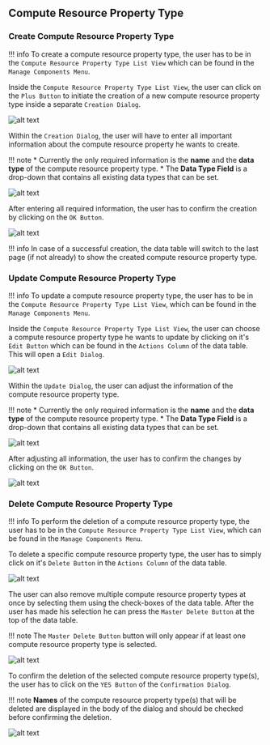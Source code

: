 ## Compute Resource Property Type 
### Create Compute Resource Property Type

!!! info 
    To create a compute resource property type, the user has to be in the ``Compute Resource Property Type List View`` which can be found in the ``Manage Components Menu``.
	
Inside the ``Compute Resource Property Type List View``, the user can click on the ``Plus Button`` to initiate the creation of a new compute resource property type inside a separate ``Creation Dialog``.

![alt text](/user-guide/images/compute_resource_property_type/Create_Compute_Resource_Property_Type_-_Step_1.PNG "Open creation dialog")

Within the ``Creation Dialog``, the user will have to enter all important information about the compute resource property he wants to create.

!!! note 
    * Currently the only required information is the **name** and the **data type** of the compute resource property type.
	* The **Data Type Field** is a drop-down that contains all existing data types that can be set.
	
![alt text](/user-guide/images/compute_resource_property_type/Create_Compute_Resource_Property_Type_-_Step_2.PNG "Structure of creation dialog")
	
After entering all required information, the user has to confirm the creation by clicking on the ``OK Button``.

![alt text](/user-guide/images/compute_resource_property_type/Create_Compute_Resource_Property_Type_-_Step_3.PNG "Confirm creation")

!!! info 
    In case of a successful creation, the data table will switch to the last page (if not already) to show the created compute resource property type.
	
### Update Compute Resource Property Type

!!! info 
    To update a compute resource property type, the user has to be in the ``Compute Resource Property Type List View``, which can be found in the ``Manage Components Menu``.
	
Inside the ``Compute Resource Property Type List View``, the user can choose a compute resource property type he wants to update by clicking on it's ``Edit Button`` which can be found in the ``Actions Column`` of the data table.
This will open a ``Edit Dialog``.

![alt text](/user-guide/images/compute_resource_property_type/Update_Compute_Resource_Property_Type_-_Step_1.PNG "Open update dialog")

Within the ``Update Dialog``, the user can adjust the information of the compute resource property type.

!!! note 
    * Currently the only required information is the **name** and the **data type** of the compute resource property type.
	* The **Data Type Field** is a drop-down that contains all existing data types that can be set.
	
![alt text](/user-guide/images/compute_resource_property_type/Update_Compute_Resource_Property_Type_-_Step_2.PNG "Structure of update dialog")
	
After adjusting all information, the user has to confirm the changes by clicking on the ``OK Button``.

![alt text](/user-guide/images/compute_resource_property_type/Update_Compute_Resource_Property_Type_-_Step_3.PNG "Confirm update")

### Delete Compute Resource Property Type

!!! info 
    To perform the deletion of a compute resource property type, the user has to be in the ``Compute Resource Property Type List View``, which can be found in the ``Manage Components Menu``.
	
To delete a specific compute resource property type, the user has to simply click on it's ``Delete Button`` in the ``Actions Column`` of the data table.

![alt text](/user-guide/images/compute_resource_property_type/Delete_Compute_Resource_Property_Type_-_Step_1.1.PNG "Delete single compute resource property type")

The user can also remove multiple compute resource property types at once by selecting them using the check-boxes of the data table. After the user has made his selection he can press the ``Master Delete Button`` at the top of the data table.

!!! note 
    The ``Master Delete Button`` button will only appear if at least one compute resource property type is selected.
	
![alt text](/user-guide/images/compute_resource_property_type/Delete_Compute_Resource_Property_Type_-_Step_1.2.PNG "Delete multiple compute resource property types")
	
To confirm the deletion of the selected compute resource property type(s), the user has to click on the ``YES Button`` of the ``Confirmation Dialog``.

!!! note 
    **Names** of the compute resource property type(s) that will be deleted are displayed in the body of the dialog and should be checked before confirming the deletion.

![alt text](/user-guide/images/compute_resource_property_type/Delete_Compute_Resource_Property_Type_-_Step_2.PNG "Confirm deletion")
